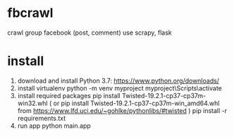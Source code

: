 # fbcrawl
crawl group facebook (post, comment) use scrapy, flask

# install
1. download and install Python 3.7: https://www.python.org/downloads/
2. install virtualenv
	python -m venv myproject
	myproject\Scripts\activate
3. install required packages
	pip install Twisted-19.2.1-cp37-cp37m-win32.whl
( or  pip install Twisted-19.2.1-cp37-cp37m-win_amd64.whl from https://www.lfd.uci.edu/~gohlke/pythonlibs/#twisted )
	pip install -r requirements.txt
4. run app
	python main.app


